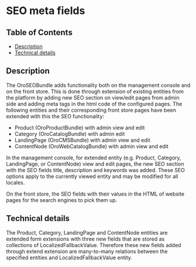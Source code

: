 SEO meta fields
===============

Table of Contents
-----------------
 - [Description](#responsibilities)
 - [Technical details](#technical-details)

Description
-----------
The OroSEOBundle adds functionality both on the management console and on the front store. This is done through extension of existing entities from the platform by adding new SEO section on view/edit pages from admin side and adding meta tags in the html code of the configured pages.
The following entities and their corresponding front store pages have been extended with this the SEO functionality:
- Product (OroProductBundle) with admin view and edit
- Category (OroCatalogBundle) with admin edit
- LandingPage (OroCMSBundle) with admin view and edit
- ContentNode (OroWebCatalogBundle) with admin view and edit

In the management console, for extended entity (e.g. Product, Category, LandingPage, or ContentNode) view and edit pages, the new SEO section with the SEO fields title, description and keywords was added. These SEO options apply to the currently viewed entity and may be modified for all locales.

On the front store, the SEO fields with their values in the HTML of website pages for the search engines to pick them up.

Technical details
-----------------
The Product, Category, LandingPage and ContentNode entities are extended form extensions with three new fields that are stored as collections of LocalizedFallbackValue.
Therefore these new fields added through extend extension are many-to-many relations between the specified entities and LocalizedFallbackValue entity.
